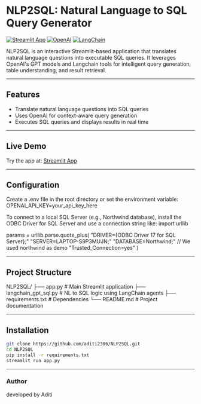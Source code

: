 # NLP2SQL: Natural Language to SQL Query Generator

[![Streamlit App](https://img.shields.io/badge/Streamlit-LiveApp-ff4b4b?logo=streamlit)](https://aditi2306-nlp2sql-app-r0bk17.streamlit.app/)
[![OpenAI](https://img.shields.io/badge/OpenAI-GPT3.5-10a37f?logo=openai)](https://platform.openai.com/)
[![LangChain](https://img.shields.io/badge/LangChain-Integrated-blueviolet)](https://www.langchain.com/)


NLP2SQL is an interactive Streamlit-based application that translates natural language questions into executable SQL queries. It leverages OpenAI's GPT models and Langchain tools for intelligent query generation, table understanding, and result retrieval.

---

## Features

- Translate natural language questions into SQL queries
- Uses OpenAI for context-aware query generation
- Executes SQL queries and displays results in real time

---

## Live Demo

Try the app at: [Streamlit App](https://aditi2306-nlp2sql-app-r0bk17.streamlit.app/)

---

## Configuration
Create a .env file in the root directory or set the environment variable:
OPENAI_API_KEY=your_api_key_here



To connect to a local SQL Server (e.g., Northwind database), install the ODBC Driver for SQL Server and use a connection string like:
import urllib

params = urllib.parse.quote_plus(
    "DRIVER={ODBC Driver 17 for SQL Server};"
    "SERVER=LAPTOP-S9P3MUJN;"
    "DATABASE=Northwind;" // We used northwind as demo
    "Trusted_Connection=yes"
)


---
## Project Structure 

NLP2SQL/
├── app.py                 # Main Streamlit application
├── langchain_gpt_sql.py   # NL to SQL logic using LangChain agents
├── requirements.txt       # Dependencies
└── README.md              # Project documentation


---
## Installation

```bash
git clone https://github.com/aditi2306/NLP2SQL.git
cd NLP2SQL
pip install -r requirements.txt
streamlit run app.py

```

---

### Author 
developed by Aditi



